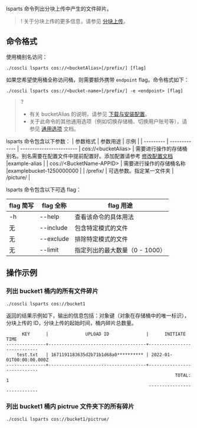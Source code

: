 lsparts 命令列出分块上传中产生的文件碎片。
>! 关于分块上传的更多信息，请参见 [分块上传](https://cloud.tencent.com/document/product/436/14112)。

## 命令格式
使用桶别名访问：
```plaintext
./coscli lsparts cos://<bucketAlias>[/prefix/] [flag]
```

如果您希望使用桶全称访问桶，则需要额外携带 `endpoint` flag。命令格式如下：

```plaintext
./coscli lsparts cos://<bucket-name>[/prefix/] -e <endpoint> [flag]
```

>? 
>- 有关 bucketAlias 的说明，请参见 [下载与安装配置](https://cloud.tencent.com/document/product/436/63144#alias)。
>- 关于此命令的其他通用选项（例如切换存储桶、切换用户账号等），请参见 [通用选项](https://cloud.tencent.com/document/product/436/71763) 文档。
>

lsparts 命令包含以下参数：
| 参数格式  | 参数用途     | 示例                |
| --------- | ------------- | ------------------------ |
 cos://&lt;bucketAlias&gt; | 需要进行操作的存储桶别名。别名需要在配置文件中提前配置好。添加配置请参考 [修改配置文档](https://cloud.tencent.com/document/product/436/63679)  |example-alias  |
| cos://&lt;BucketName-APPID&gt; | 需要进行操作的存储桶名称  |examplebucket-1250000000  |
| /prefix/          | 可选参数。指定某一文件夹 | /picture/ |

lsparts 命令包含以下可选 flag：

| flag 简写 | flag 全称     | flag 用途                    |
| --------- | ------------- | ---------------------------- |
| -h |  --help |   查看该命令的具体用法  |
|     无      | --include     | 包含特定模式的文件           |
|     无      | --exclude     | 排除特定模式的文件           |
|     无      | --limit       | 指定列出的最大数量（0 - 1000） |


## 操作示例

### 列出 bucket1 桶内的所有文件碎片

```plaintext
./coscli lsparts cos://bucket1
```

返回的结果示例如下，输出的信息包括：对象键（对象在存储桶中的唯一标识），分块上传的 ID，分块上传的起始时间，桶内碎片总数量。

```
      KEY      |              UPLOAD ID              |      INITIATE TIME
---------------+-------------------------------------+----------------------------
    test.txt   | 1671191183635d2b71b1d68a0********** | 2022-01-01T00:00:00.000Z
---------------+-------------------------------------+----------------------------
                                                                TOTAL: 1
                                                      ----------------------------
```

### 列出 bucket1 桶内 pictrue 文件夹下的所有碎片

```plaintext
./coscli lsparts cos://bucket1/pictrue/
```
